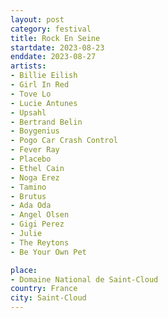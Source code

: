 ```yaml
---
layout: post
category: festival
title: Rock En Seine
startdate: 2023-08-23
enddate: 2023-08-27
artists: 
- Billie Eilish
- Girl In Red
- Tove Lo
- Lucie Antunes
- Upsahl
- Bertrand Belin
- Boygenius
- Pogo Car Crash Control
- Fever Ray
- Placebo
- Ethel Cain
- Noga Erez
- Tamino
- Brutus
- Ada Oda
- Angel Olsen
- Gigi Perez
- Julie
- The Reytons
- Be Your Own Pet

place: 
- Domaine National de Saint-Cloud
country: France
city: Saint-Cloud
---
```


